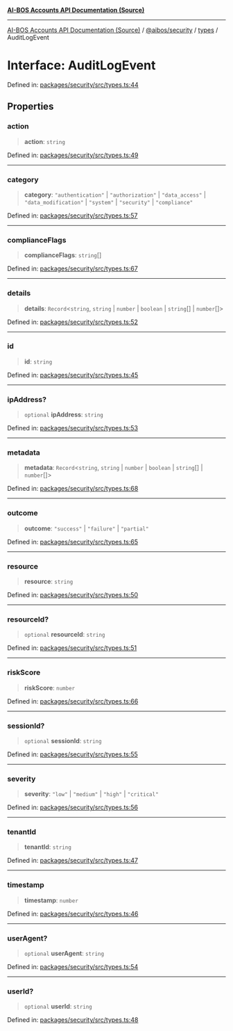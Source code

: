 [**AI-BOS Accounts API Documentation (Source)**](../../../../README.md)

***

[AI-BOS Accounts API Documentation (Source)](../../../../README.md) / [@aibos/security](../../README.md) / [types](../README.md) / AuditLogEvent

# Interface: AuditLogEvent

Defined in: [packages/security/src/types.ts:44](https://github.com/pohlai88/accounts/blob/48103fb36d28b2b9bfb33472b6de2f719773cde9/packages/security/src/types.ts#L44)

## Properties

### action

> **action**: `string`

Defined in: [packages/security/src/types.ts:49](https://github.com/pohlai88/accounts/blob/48103fb36d28b2b9bfb33472b6de2f719773cde9/packages/security/src/types.ts#L49)

***

### category

> **category**: `"authentication"` \| `"authorization"` \| `"data_access"` \| `"data_modification"` \| `"system"` \| `"security"` \| `"compliance"`

Defined in: [packages/security/src/types.ts:57](https://github.com/pohlai88/accounts/blob/48103fb36d28b2b9bfb33472b6de2f719773cde9/packages/security/src/types.ts#L57)

***

### complianceFlags

> **complianceFlags**: `string`[]

Defined in: [packages/security/src/types.ts:67](https://github.com/pohlai88/accounts/blob/48103fb36d28b2b9bfb33472b6de2f719773cde9/packages/security/src/types.ts#L67)

***

### details

> **details**: `Record`\<`string`, `string` \| `number` \| `boolean` \| `string`[] \| `number`[]\>

Defined in: [packages/security/src/types.ts:52](https://github.com/pohlai88/accounts/blob/48103fb36d28b2b9bfb33472b6de2f719773cde9/packages/security/src/types.ts#L52)

***

### id

> **id**: `string`

Defined in: [packages/security/src/types.ts:45](https://github.com/pohlai88/accounts/blob/48103fb36d28b2b9bfb33472b6de2f719773cde9/packages/security/src/types.ts#L45)

***

### ipAddress?

> `optional` **ipAddress**: `string`

Defined in: [packages/security/src/types.ts:53](https://github.com/pohlai88/accounts/blob/48103fb36d28b2b9bfb33472b6de2f719773cde9/packages/security/src/types.ts#L53)

***

### metadata

> **metadata**: `Record`\<`string`, `string` \| `number` \| `boolean` \| `string`[] \| `number`[]\>

Defined in: [packages/security/src/types.ts:68](https://github.com/pohlai88/accounts/blob/48103fb36d28b2b9bfb33472b6de2f719773cde9/packages/security/src/types.ts#L68)

***

### outcome

> **outcome**: `"success"` \| `"failure"` \| `"partial"`

Defined in: [packages/security/src/types.ts:65](https://github.com/pohlai88/accounts/blob/48103fb36d28b2b9bfb33472b6de2f719773cde9/packages/security/src/types.ts#L65)

***

### resource

> **resource**: `string`

Defined in: [packages/security/src/types.ts:50](https://github.com/pohlai88/accounts/blob/48103fb36d28b2b9bfb33472b6de2f719773cde9/packages/security/src/types.ts#L50)

***

### resourceId?

> `optional` **resourceId**: `string`

Defined in: [packages/security/src/types.ts:51](https://github.com/pohlai88/accounts/blob/48103fb36d28b2b9bfb33472b6de2f719773cde9/packages/security/src/types.ts#L51)

***

### riskScore

> **riskScore**: `number`

Defined in: [packages/security/src/types.ts:66](https://github.com/pohlai88/accounts/blob/48103fb36d28b2b9bfb33472b6de2f719773cde9/packages/security/src/types.ts#L66)

***

### sessionId?

> `optional` **sessionId**: `string`

Defined in: [packages/security/src/types.ts:55](https://github.com/pohlai88/accounts/blob/48103fb36d28b2b9bfb33472b6de2f719773cde9/packages/security/src/types.ts#L55)

***

### severity

> **severity**: `"low"` \| `"medium"` \| `"high"` \| `"critical"`

Defined in: [packages/security/src/types.ts:56](https://github.com/pohlai88/accounts/blob/48103fb36d28b2b9bfb33472b6de2f719773cde9/packages/security/src/types.ts#L56)

***

### tenantId

> **tenantId**: `string`

Defined in: [packages/security/src/types.ts:47](https://github.com/pohlai88/accounts/blob/48103fb36d28b2b9bfb33472b6de2f719773cde9/packages/security/src/types.ts#L47)

***

### timestamp

> **timestamp**: `number`

Defined in: [packages/security/src/types.ts:46](https://github.com/pohlai88/accounts/blob/48103fb36d28b2b9bfb33472b6de2f719773cde9/packages/security/src/types.ts#L46)

***

### userAgent?

> `optional` **userAgent**: `string`

Defined in: [packages/security/src/types.ts:54](https://github.com/pohlai88/accounts/blob/48103fb36d28b2b9bfb33472b6de2f719773cde9/packages/security/src/types.ts#L54)

***

### userId?

> `optional` **userId**: `string`

Defined in: [packages/security/src/types.ts:48](https://github.com/pohlai88/accounts/blob/48103fb36d28b2b9bfb33472b6de2f719773cde9/packages/security/src/types.ts#L48)
